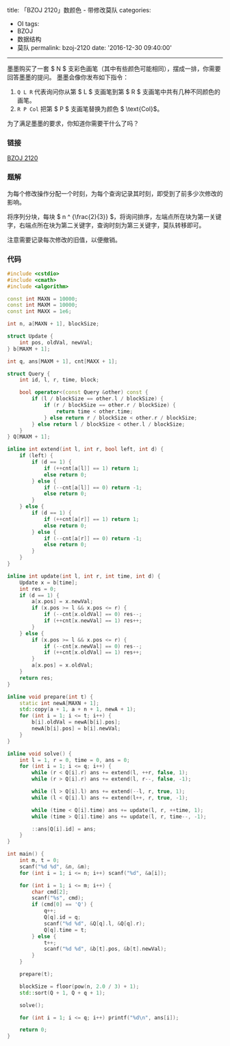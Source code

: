 title: 「BZOJ 2120」数颜色 - 带修改莫队
categories:
  - OI
tags:
  - BZOJ
  - 数据结构
  - 莫队
permalink: bzoj-2120
date: '2016-12-30 09:40:00'
---

墨墨购买了一套 $ N $ 支彩色画笔（其中有些颜色可能相同），摆成一排，你需要回答墨墨的提问。
墨墨会像你发布如下指令：

1. `Q L R` 代表询问你从第 $ L $ 支画笔到第 $ R $ 支画笔中共有几种不同颜色的画笔。
2. `R P Col` 把第 $ P $ 支画笔替换为颜色 $ \text{Col}$。

为了满足墨墨的要求，你知道你需要干什么了吗？

<!-- more -->

### 链接

[BZOJ 2120](http://www.lydsy.com/JudgeOnline/problem.php?id=2120)

### 题解

为每个修改操作分配一个时刻，为每个查询记录其时刻，即受到了前多少次修改的影响。

将序列分块，每块 $ n ^ {\frac{2}{3}} $，将询问排序，左端点所在块为第一关键字，右端点所在块为第二关键字，查询时刻为第三关键字，莫队转移即可。

注意需要记录每次修改的旧值，以便撤销。

### 代码

```cpp
#include <cstdio>
#include <cmath>
#include <algorithm>

const int MAXN = 10000;
const int MAXM = 10000;
const int MAXX = 1e6;

int n, a[MAXN + 1], blockSize;

struct Update {
    int pos, oldVal, newVal;
} b[MAXM + 1];

int q, ans[MAXM + 1], cnt[MAXX + 1];

struct Query {
    int id, l, r, time, block;

    bool operator<(const Query &other) const {
        if (l / blockSize == other.l / blockSize) {
            if (r / blockSize == other.r / blockSize) {
                return time < other.time;
            } else return r / blockSize < other.r / blockSize;
        } else return l / blockSize < other.l / blockSize;
    }
} Q[MAXM + 1];

inline int extend(int l, int r, bool left, int d) {
    if (left) {
        if (d == 1) {
            if (++cnt[a[l]] == 1) return 1;
            else return 0;
        } else {
            if (--cnt[a[l]] == 0) return -1;
            else return 0;
        }
    } else {
        if (d == 1) {
            if (++cnt[a[r]] == 1) return 1;
            else return 0;
        } else {
            if (--cnt[a[r]] == 0) return -1;
            else return 0;
        }
    }
}

inline int update(int l, int r, int time, int d) {
    Update x = b[time];
    int res = 0;
    if (d == 1) {
        a[x.pos] = x.newVal;
        if (x.pos >= l && x.pos <= r) {
            if (--cnt[x.oldVal] == 0) res--;
            if (++cnt[x.newVal] == 1) res++;
        }
    } else {
        if (x.pos >= l && x.pos <= r) {
            if (--cnt[x.newVal] == 0) res--;
            if (++cnt[x.oldVal] == 1) res++;
        }
        a[x.pos] = x.oldVal;
    }
    return res;
}

inline void prepare(int t) {
    static int newA[MAXN + 1];
    std::copy(a + 1, a + n + 1, newA + 1);
    for (int i = 1; i <= t; i++) {
        b[i].oldVal = newA[b[i].pos];
        newA[b[i].pos] = b[i].newVal;
    }
}

inline void solve() {
    int l = 1, r = 0, time = 0, ans = 0;
    for (int i = 1; i <= q; i++) {
        while (r < Q[i].r) ans += extend(l, ++r, false, 1);
        while (r > Q[i].r) ans += extend(l, r--, false, -1);

        while (l > Q[i].l) ans += extend(--l, r, true, 1);
        while (l < Q[i].l) ans += extend(l++, r, true, -1);

        while (time < Q[i].time) ans += update(l, r, ++time, 1);
        while (time > Q[i].time) ans += update(l, r, time--, -1);

        ::ans[Q[i].id] = ans;
    }
}

int main() {
    int m, t = 0;
    scanf("%d %d", &n, &m);
    for (int i = 1; i <= n; i++) scanf("%d", &a[i]);

    for (int i = 1; i <= m; i++) {
        char cmd[2];
        scanf("%s", cmd);
        if (cmd[0] == 'Q') {
            q++;
            Q[q].id = q;
            scanf("%d %d", &Q[q].l, &Q[q].r);
            Q[q].time = t;
        } else {
            t++;
            scanf("%d %d", &b[t].pos, &b[t].newVal);
        }
    }

    prepare(t);

    blockSize = floor(pow(n, 2.0 / 3) + 1);
    std::sort(Q + 1, Q + q + 1);

    solve();

    for (int i = 1; i <= q; i++) printf("%d\n", ans[i]);

    return 0;
}
```